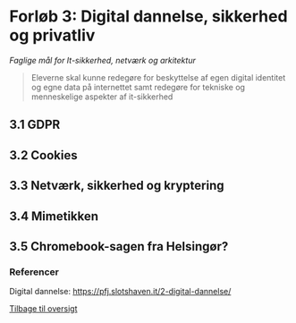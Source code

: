 # Forløb 3: Digital dannelse, sikkerhed og privatliv

_Faglige mål for It-sikkerhed, netværk og arkitektur_  
>Eleverne skal kunne redegøre for beskyttelse af egen digital identitet og egne data på internettet samt redegøre for tekniske og menneskelige aspekter af it-sikkerhed

## 3.1 GDPR
## 3.2 Cookies
## 3.3 Netværk, sikkerhed og kryptering
## 3.4 Mimetikken
## 3.5 Chromebook-sagen fra Helsingør?

### Referencer  
Digital dannelse: https://pfj.slotshaven.it/2-digital-dannelse/

[Tilbage til oversigt](0-studieplan-hhx.md)
 
